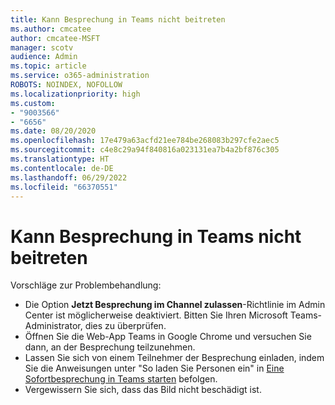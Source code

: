 ```yaml
---
title: Kann Besprechung in Teams nicht beitreten
ms.author: cmcatee
author: cmcatee-MSFT
manager: scotv
audience: Admin
ms.topic: article
ms.service: o365-administration
ROBOTS: NOINDEX, NOFOLLOW
ms.localizationpriority: high
ms.custom:
- "9003566"
- "6656"
ms.date: 08/20/2020
ms.openlocfilehash: 17e479a63acfd21ee784be268083b297cfe2aec5
ms.sourcegitcommit: c4e8c29a94f840816a023131ea7b4a2bf876c305
ms.translationtype: HT
ms.contentlocale: de-DE
ms.lasthandoff: 06/29/2022
ms.locfileid: "66370551"
---
```

# <a name="cant-join-teams-meeting"></a>Kann Besprechung in Teams nicht beitreten

Vorschläge zur Problembehandlung:  

- Die Option **Jetzt Besprechung im Channel zulassen**-Richtlinie im Admin Center ist möglicherweise deaktiviert. Bitten Sie Ihren Microsoft Teams-Administrator, dies zu überprüfen.
- Öffnen Sie die Web-App Teams in Google Chrome und versuchen Sie dann, an der Besprechung teilzunehmen.
- Lassen Sie sich von einem Teilnehmer der Besprechung einladen, indem Sie die Anweisungen unter "So laden Sie Personen ein" in [Eine Sofortbesprechung in Teams starten](https://support.microsoft.com/office/start-an-instant-meeting-in-teams-ff95e53f-8231-4739-87fa-00b9723f4ef5) befolgen.
- Vergewissern Sie sich, dass das Bild nicht beschädigt ist.
